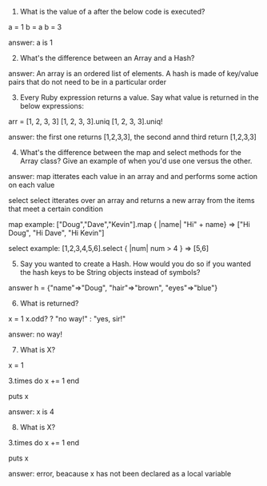 1. What is the value of a after the below code is executed?

a = 1
b = a
b = 3

answer: a is 1

2. What's the difference between an Array and a Hash?

answer: An array is an ordered list of elements. A hash is made of key/value pairs that do not need to be in a particular order

3. Every Ruby expression returns a value. Say what value is returned in the below expressions:

arr = [1, 2, 3, 3]
[1, 2, 3, 3].uniq
[1, 2, 3, 3].uniq!

answer: the first one returns [1,2,3,3], the second annd third return [1,2,3,3]

4. What's the difference between the map and select methods for the Array class? Give an example of when you'd use one versus the other.

answer: map itterates each value in an array and and performs some action on each value

select select itterates over an array and returns a new array from the items that meet a certain condition

map example: ["Doug","Dave","Kevin"].map { |name| "Hi" + name}
			=> ["Hi Doug", "Hi Dave", "Hi Kevin"]

select example: [1,2,3,4,5,6].select { |num| num > 4 }
				=> [5,6]


5. Say you wanted to create a Hash. How would you do so if you wanted the hash keys to be String objects instead of symbols?

answer h = {"name"=>"Doug", "hair"=>"brown", "eyes"=>"blue"}

6. What is returned?

x = 1
x.odd? ? "no way!" : "yes, sir!"

answer: no way!

7. What is X?

x = 1

  3.times do
    x += 1
  end

puts x

answer: x is 4

8. What is X?

3.times do
  x += 1
end

puts x

answer: error, beacause x has not been declared as a local variable
